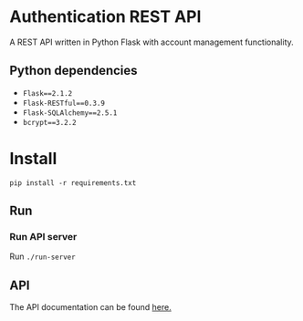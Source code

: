 # Authentication REST API
A REST API written in Python Flask  with account management functionality.

## Python dependencies
- `Flask==2.1.2`
- `Flask-RESTful==0.3.9`
- `Flask-SQLAlchemy==2.5.1`
- `bcrypt==3.2.2`

# Install
`pip install -r requirements.txt`

## Run
### Run API server
Run `./run-server`

## API
The API documentation can be found [here.](APIdoc.md)